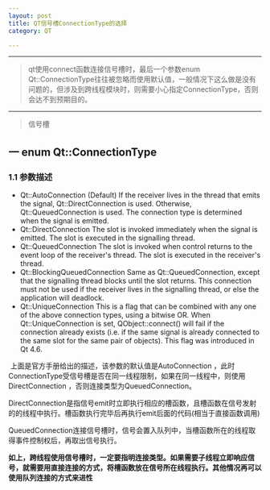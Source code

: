 ```yaml
---
layout: post
title: QT信号槽ConnectionType的选择
category: QT

---
```


---

> qt使用connect函数连接信号槽时，最后一个参数enum Qt::ConnectionType往往被忽略而使用默认值，一般情况下这么做是没有问题的，但涉及到跨线程模块时，则需要小心指定ConnectionType，否则会达不到预期目的。  

---
> 信号槽

## 一  enum Qt::ConnectionType  

### 1.1   参数描述

* Qt::AutoConnection  (Default) If the receiver lives in the thread that emits the signal, Qt::DirectConnection is used. Otherwise, Qt::QueuedConnection is used. The connection type is determined when the signal is emitted.
* Qt::DirectConnection  The slot is invoked immediately when the signal is emitted. The slot is executed in the signalling thread.
* Qt::QueuedConnection  The slot is invoked when control returns to the event loop of the receiver's thread. The slot is executed in the receiver's thread.
* Qt::BlockingQueuedConnection Same as Qt::QueuedConnection, except that the signalling thread blocks until the slot returns. This connection must not be used if the receiver lives in the signalling thread, or else the application will deadlock.
* Qt::UniqueConnection  This is a flag that can be combined with any one of the above connection types, using a bitwise OR. When Qt::UniqueConnection is set, QObject::connect() will fail if the connection already exists (i.e. if the same signal is already connected to the same slot for the same pair of objects). This flag was introduced in Qt 4.6.

​       上面是官方手册给出的描述，该参数的默认值是AutoConnection ，此时ConnectionType受信号槽是否在同一线程限制，如果在同一线程中，则使用DirectConnection  ，否则连接类型为QueuedConnection。

​       DirectConnection是指信号emit时立即执行相应的槽函数，且槽函数在信号发射的的线程中执行。槽函数执行完毕后再执行emit后面的代码(相当于直接函数调用)

​       QueuedConnection连接信号槽时，信号会置入队列中，当槽函数所在的线程取得事件控制权后，再取出信号执行。

​      **如上，跨线程使用信号槽时，一定要指明连接类型。如果需要子线程立即响应信号，就需要用直接连接的方式，将槽函数放在信号所在线程执行。其他情况再可以使用队列连接的方式来进性**